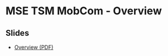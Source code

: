 # MSE TSM MobCom - Overview
## Slides
* [Overview (PDF)](http://www.tamberg.org/mse/2023/hs/TSM_MobCom_Overview.pdf)

